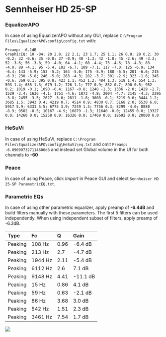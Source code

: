 # Sennheiser HD 25-SP

### EqualizerAPO
In case of using EqualizerAPO without any GUI, replace `C:\Program Files\EqualizerAPO\config\config.txt`
with:
```
Preamp: -6.1dB
GraphicEQ: 10 -84; 20 2.8; 22 2.1; 23 1.7; 25 1.1; 26 0.8; 28 0.2; 30 -0.2; 32 -0.6; 35 -0.8; 37 -0.9; 40 -1.3; 42 -1.8; 45 -2.6; 49 -3.3; 52 -3.6; 56 -3.8; 59 -4.0; 64 -4.1; 68 -4.4; 73 -4.6; 78 -4.3; 83 -4.0; 89 -4.1; 95 -5.4; 102 -6.7; 109 -7.1; 117 -7.0; 125 -6.9; 134 -6.4; 143 -5.9; 153 -5.2; 164 -5.0; 175 -5.9; 188 -6.5; 201 -6.6; 215 -6.3; 230 -5.8; 246 -5.0; 263 -4.3; 282 -3.7; 301 -2.9; 323 -1.6; 345 -0.6; 369 0.1; 395 0.8; 423 1.1; 452 1.2; 484 1.3; 518 1.4; 554 1.3; 593 1.4; 635 1.3; 679 1.2; 726 1.1; 777 0.9; 832 0.7; 890 0.5; 952 0.2; 1019 -0.1; 1090 -0.4; 1167 -0.8; 1248 -1.3; 1336 -2.0; 1429 -2.7; 1529 -3.4; 1636 -4.1; 1751 -4.6; 1873 -4.8; 2004 -4.7; 2145 -4.3; 2295 -3.8; 2455 -3.5; 2627 -3.0; 2811 -1.8; 3008 -0.1; 3219 0.6; 3444 1.2; 3685 1.5; 3943 0.4; 4219 0.7; 4514 0.9; 4830 0.7; 5168 2.0; 5530 6.0; 5917 5.9; 6331 5.5; 6775 3.9; 7249 1.3; 7756 0.3; 8299 -4.0; 8880 -8.9; 9502 -8.5; 10167 -4.9; 10879 -1.3; 11640 -0.0; 12455 0.0; 13327 0.0; 14260 0.0; 15258 0.0; 16326 0.0; 17469 0.0; 18692 0.0; 20000 0.0
```

### HeSuVi
In case of using HeSuVi, replace `C:\Program Files\EqualizerAPO\config\HeSuVi\eq.txt` and omit `Preamp:
-6.090907327114606dB` and instead set Global volume in the UI for both channels to **-60**

### Peace
In case of using Peace, click *Import* in Peace GUI and select `Sennheiser HD 25-SP ParametricEQ.txt`.

### Parametric EQs
In case of using other parametric equalizer, apply preamp of **-6.4dB** and build filters manually
with these parameters. The first 5 filters can be used independently.
When using independent subset of filters, apply preamp of -6.3dB.

| Type    | Fc      |    Q | Gain     |
|:--------|:--------|:-----|:---------|
| Peaking | 108 Hz  | 0.96 | -6.4 dB  |
| Peaking | 213 Hz  | 2.7  | -4.7 dB  |
| Peaking | 1944 Hz | 2.11 | -5.4 dB  |
| Peaking | 6112 Hz | 2.6  | 7.1 dB   |
| Peaking | 9148 Hz | 4.41 | -11.1 dB |
| Peaking | 15 Hz   | 0.86 | 4.1 dB   |
| Peaking | 59 Hz   | 0.63 | -2.1 dB  |
| Peaking | 86 Hz   | 3.68 | 3.0 dB   |
| Peaking | 542 Hz  | 1.51 | 2.3 dB   |
| Peaking | 3461 Hz | 7.54 | 1.7 dB   |

![](https://raw.githubusercontent.com/jaakkopasanen/AutoEq/master/results/headphonecom/sbaf-serious/Sennheiser%20HD%2025-SP/Sennheiser%20HD%2025-SP.png)